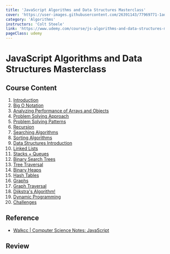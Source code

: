 ```yaml
---
title: 'JavaScript Algorithms and Data Structures Masterclass'
cover: 'https://user-images.githubusercontent.com/26391143/77969771-1ada9580-731d-11ea-952e-8201ecb5f481.png'
category: 'Algorithms'
instructors: 'Colt Steele'
link: 'https://www.udemy.com/course/js-algorithms-and-data-structures-masterclass/'
pageClass: udemy
---
```


# JavaScript Algorithms and Data Structures Masterclass

<Macbook></Macbook>

## Course Content

1. [Introduction](./01_Introduction/)
2. [Big O Notation](./02_Big-O-Notation/)
3. [Analyzing Performance of Arrays and Objects](./03_Performance-of-Arrays-and-Objects/)
4. [Problem Solving Approach](./04_Problem-Solving-Approach/)
5. [Problem Solving Patterns](./05_Problem-Solving-Patterns/)
6. [Recursion](./06_Recursion/)
7.  [Searching Algorithms](./07_Searching-Algorithms/)
8.  [Sorting Algorithms](./08_Sorting-Algoeithms)
9.  [Data Structures Introduction](./09_Data-Structures-Introduction/)
10. [Linked Lists](./10_Linked-Lists/)
11. [Stacks + Queues](./11_Stacks-and-Queues/)
12. [Binary Search Trees](./22_Binary-Search-Trees.md)
13. [Tree Traversal](./23_Tree-Traversal.md)
14. [Binary Heaps]()
15. [Hash Tables]()
16. [Graphs]()
17. [Graph Traversal]()
18. [Dijkstra's Algorithm!]()
19. [Dynamic Programming](./29_Dynamic-Programming/)
20. [Challenges]()

## Reference

- [Walkcc | Computer Science Notes: JavaScript](https://walkccc.github.io/CS/JavaScript/)

## Review
